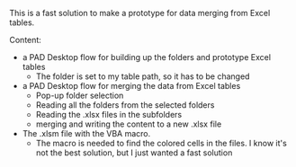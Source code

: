 This is a fast solution to make a prototype for data merging from Excel tables.

Content:
- a PAD Desktop flow for building up the folders and prototype Excel tables
  - The folder is set to my table path, so it has to be changed 
- a PAD Desktop flow for merging the data from Excel tables
  - Pop-up folder selection
  - Reading all the folders from the selected folders
  - Reading the .xlsx files in the subfolders
  - merging and writing the content to a new .xlsx file
 - The .xlsm file with the VBA macro.
   - The macro is needed to find the colored cells in the files. I know it's not the best solution, but I just wanted a fast solution
